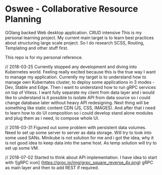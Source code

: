 # Oswee - Collaborative Resource Planning

GOlang backed Web desktop application. CRUD intensive
This is my personal learning project. My current main target is to learn best practices about structuring large scale project.
So I do research SCSS, Routing, Templating and other stuff first.

This repo is for my personal reference.

// 2018-03-25 Currently stopped any development and diving into Kubernetes world. Feeling really excited because this is the true way I want to manage my application.
Currently my target is to understand how to manage own Kubernates cluster, to deploy some applications in 3 modes - Dev, Stable and Edge. Then i want to understand how to run gRPC services on top of Vitess. I want fully separate my client from data layer and i would like to understand is it possible to isolate API from data source so i could change database later without heavy API redesigning.
Next thing will be something like static content CDN (JS, CSS, IMAGES).
And after that i need to learn how to do UI composition so i could develop stand alone modules and plug them as i need, to compose whole UI.

// 2018-03-31 Figured out some problem with persistent data volumes. Need to set up some server to server as data storage. Will try to look into some used SANs. Minikube is not solution for me and i got the idea, why it is not good idea to keep data into the same host. As temp solution will try to set up some VM.

// 2018-07-02 Started to think about API implementation. I have idea to start with ![gRPC icon] (https://grpc.io/img/grpc_square_reverse_4x.png) gRPC as main layer and then to add REST if required.